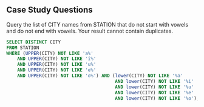 ## Case Study Questions

Query the list of CITY names from STATION that do not start with vowels and do not end with vowels. Your result cannot contain duplicates.

```sql
SELECT DISTINCT CITY
FROM STATION
WHERE (UPPER(CITY) NOT LIKE 'a%'
    AND UPPER(CITY) NOT LIKE 'i%'
    AND UPPER(CITY) NOT LIKE 'u%'
    AND UPPER(CITY) NOT LIKE 'e%'
    AND UPPER(CITY) NOT LIKE 'o%') AND (lower(CITY) NOT LIKE '%a'
                                        AND lower(CITY) NOT LIKE '%i'
                                        AND lower(CITY) NOT LIKE '%u'
                                        AND lower(CITY) NOT LIKE '%e'
                                        AND lower(CITY) NOT LIKE '%o');
```

